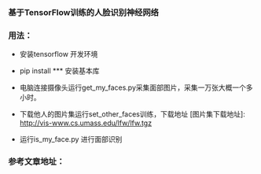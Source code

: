 
### 基于TensorFlow训练的人脸识别神经网络

### 用法：
* 安装tensorflow 开发环境
* pip install *** 安装基本库
* 电脑连接摄像头运行get_my_faces.py采集面部图片，采集一万张大概一个多小时。
* 下载他人的图片集运行set_other_faces训练，下载地址
 [图片集下载地址]: http://vis-www.cs.umass.edu/lfw/lfw.tgz

* 运行is_my_face.py 进行面部识别

### 参考文章地址：

  [参考文章地址]: http://tumumu.cn/2017/05/02/deep-learning-face/
